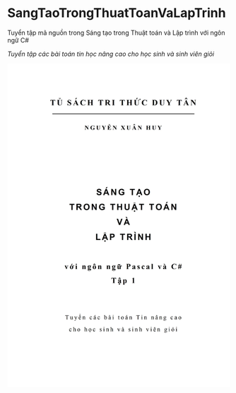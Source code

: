 # SangTaoTrongThuatToanVaLapTrinh

Tuyển tập mã nguồn trong Sáng tạo trong Thuật toán và Lập trình với ngôn ngữ C#

*Tuyển tập các bài toán tin học nâng cao cho học sinh và sinh viên giỏi*

![](docs/cover.jpg)
